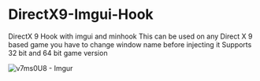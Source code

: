 # DirectX9-Imgui-Hook

DirectX 9 Hook with imgui and minhook
This can be used on any Direct X 9 based game you have to change window name before injecting it
Supports 32 bit and 64 bit game version

![v7ms0U8 - Imgur](https://user-images.githubusercontent.com/34404195/78591004-0b8aa900-7843-11ea-91ec-609f0a16c4c6.png)
